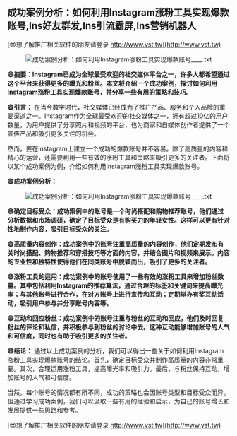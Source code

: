 ## **成功案例分析：如何利用Instagram涨粉工具实现爆款账号,Ins好友群发,Ins引流霸屏,Ins营销机器人**

[😍想了解推广相关软件的朋友请登录 http://www.vst.tw](http://www.vst.tw)

 <center><img src="https://vst.tw/MP4/tuiguang/png/6.png" alt="成功案例分析：如何利用Instagram涨粉工具实现爆款账号____.txt"></center>

**😄摘要：Instagram已成为全球最受欢迎的社交媒体平台之一，许多人都希望通过这个平台来获得更多的曝光和粉丝。本文将介绍一个成功案例，探讨如何利用Instagram涨粉工具实现爆款账号，并分享一些有用的策略和技巧。**

**😄引言：**
在当今数字时代，社交媒体已经成为了推广产品、服务和个人品牌的重要渠道之一。Instagram作为全球最受欢迎的社交媒体之一，拥有超过10亿的用户数量，为用户提供了分享照片和视频的平台，也为商家和自媒体创作者提供了一个宣传产品和吸引更多关注的机会。

然而，要在Instagram上建立一个成功的爆款账号并不容易。除了高质量的内容和精心的运营，还需要利用一些有效的涨粉工具和策略来吸引更多的关注者。下面将以某个成功案例为例，介绍如何利用Instagram涨粉工具实现爆款账号。

**😄成功案例分析：**

 <center><img src="https://vst.tw/MP4/tuiguang/png/0.png" alt="成功案例分析：如何利用Instagram涨粉工具实现爆款账号____.txt"></center>

**😄确定目标受众：成功案例中的账号是一个时尚搭配和购物推荐账号，他们通过分析数据和市场调研，确定了目标受众是有购买力的年轻女性。这样可以更有针对性地制作内容，吸引目标受众的关注。**

**😄高质量内容创作：成功案例中的账号注重高质量的内容创作，他们定期发布有关时尚搭配、购物推荐和穿搭技巧等方面的内容，并结合图片和视频来展示。内容的专业性和独特性使得他们在同类账号中脱颖而出，吸引了更多的关注者。**

**😄涨粉工具的运用：成功案例中的账号使用了一些有效的涨粉工具来增加粉丝数量。其中包括利用Instagram的推荐算法，通过合理的标签和关键词来提高曝光率；与其他账号进行合作，在对方账号上进行宣传和互动；定期举办有奖互动活动，吸引用户参与并分享账号内容等。**

**😄互动和回应粉丝：成功案例中的账号注重与粉丝的互动和回应，他们及时回复粉丝的评论和私信，并积极参与到粉丝的讨论中去。这种互动能够增加账号的人气和可信度，同时也有助于吸引更多的关注者。**

**😄结论：**
通过以上成功案例的分析，我们可以得出一些关于如何利用Instagram涨粉工具实现爆款账号的结论。首先，确定目标受众并制作高质量的内容非常重要。其次，合理运用涨粉工具，提高曝光率和吸引力。最后，与粉丝保持互动，增加账号的人气和可信度。

当然，每个账号的情况都有所不同，成功的策略也会因账号类型和目标受众而异。但通过学习成功案例，我们可以汲取一些有用的经验和启示，为自己的账号增长和发展提供一些思路和参考。

[😍想了解推广相关软件的朋友请登录 http://www.vst.tw](http://www.vst.tw)



